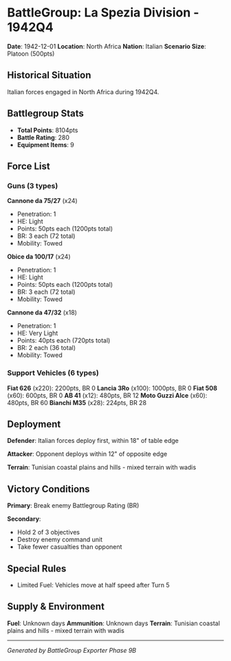 # BattleGroup: La Spezia Division - 1942Q4

**Date**: 1942-12-01
**Location**: North Africa
**Nation**: Italian
**Scenario Size**: Platoon (500pts)

## Historical Situation

Italian forces engaged in North Africa during 1942Q4.

## Battlegroup Stats

- **Total Points**: 8104pts
- **Battle Rating**: 280
- **Equipment Items**: 9

## Force List

### Guns (3 types)

**Cannone da 75/27** (x24)
- Penetration: 1
- HE: Light
- Points: 50pts each (1200pts total)
- BR: 3 each (72 total)
- Mobility: Towed

**Obice da 100/17** (x24)
- Penetration: 1
- HE: Light
- Points: 50pts each (1200pts total)
- BR: 3 each (72 total)
- Mobility: Towed

**Cannone da 47/32** (x18)
- Penetration: 1
- HE: Very Light
- Points: 40pts each (720pts total)
- BR: 2 each (36 total)
- Mobility: Towed

### Support Vehicles (6 types)

**Fiat 626** (x220): 2200pts, BR 0
**Lancia 3Ro** (x100): 1000pts, BR 0
**Fiat 508** (x60): 600pts, BR 0
**AB 41** (x12): 480pts, BR 12
**Moto Guzzi Alce** (x60): 480pts, BR 60
**Bianchi M35** (x28): 224pts, BR 28

## Deployment

**Defender**: Italian forces deploy first, within 18" of table edge

**Attacker**: Opponent deploys within 12" of opposite edge

**Terrain**: Tunisian coastal plains and hills - mixed terrain with wadis

## Victory Conditions

**Primary**: Break enemy Battlegroup Rating (BR)

**Secondary**:
- Hold 2 of 3 objectives
- Destroy enemy command unit
- Take fewer casualties than opponent

## Special Rules

- Limited Fuel: Vehicles move at half speed after Turn 5

## Supply & Environment

**Fuel**: Unknown days
**Ammunition**: Unknown days
**Terrain**: Tunisian coastal plains and hills - mixed terrain with wadis

---

*Generated by BattleGroup Exporter Phase 9B*
